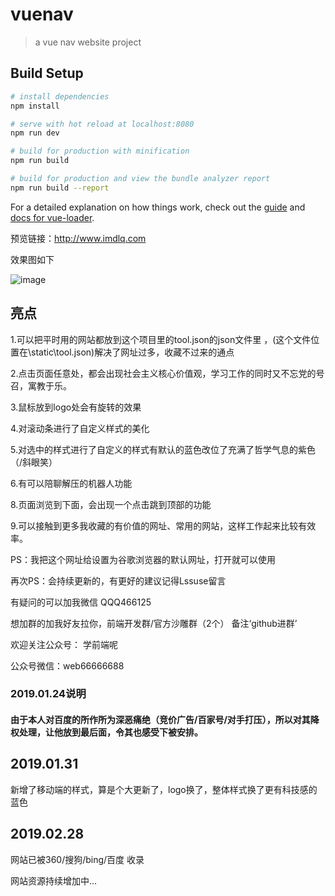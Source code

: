 # vuenav

> a vue nav website project

## Build Setup

``` bash
# install dependencies
npm install

# serve with hot reload at localhost:8080
npm run dev

# build for production with minification
npm run build

# build for production and view the bundle analyzer report
npm run build --report
```

For a detailed explanation on how things work, check out the [guide](http://vuejs-templates.github.io/webpack/) and [docs for vue-loader](http://vuejs.github.io/vue-loader).


预览链接：http://www.imdlq.com   


效果图如下


 ![image](https://img3.doubanio.com/view/group_topic/l/public/p158933252.webp)

## 亮点



1.可以把平时用的网站都放到这个项目里的tool.json的json文件里 ，(这个文件位置在\static\tool.json)解决了网址过多，收藏不过来的通点

2.点击页面任意处，都会出现社会主义核心价值观，学习工作的同时又不忘党的号召，寓教于乐。

3.鼠标放到logo处会有旋转的效果

4.对滚动条进行了自定义样式的美化

5.对选中的样式进行了自定义的样式有默认的蓝色改位了充满了哲学气息的紫色（/斜眼笑）

6.有可以陪聊解压的机器人功能

8.页面浏览到下面，会出现一个点击跳到顶部的功能

9.可以接触到更多我收藏的有价值的网址、常用的网站，这样工作起来比较有效率。


PS：我把这个网址给设置为谷歌浏览器的默认网址，打开就可以使用

再次PS：会持续更新的，有更好的建议记得Lssuse留言



有疑问的可以加我微信 QQQ466125 

想加群的加我好友拉你，前端开发群/官方沙雕群（2个） 备注‘github进群’

欢迎关注公众号： 学前端呢

公众号微信：web66666688


### 2019.01.24说明

#### 由于本人对百度的所作所为深恶痛绝（竞价广告/百家号/对手打压），所以对其降权处理，让他放到最后面，令其也感受下被安排。

## 2019.01.31

新增了移动端的样式，算是个大更新了，logo换了，整体样式换了更有科技感的蓝色

## 2019.02.28

网站已被360/搜狗/bing/百度 收录 

网站资源持续增加中...   



